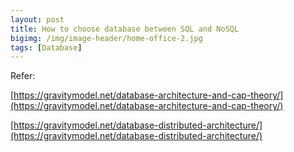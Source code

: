```yaml
---
layout: post
title: How to choose database between SQL and NoSQL
bigimg: /img/image-header/home-office-2.jpg
tags: [Database]
---
```






Refer:

[https://gravitymodel.net/database-architecture-and-cap-theory/](https://gravitymodel.net/database-architecture-and-cap-theory/)

[https://gravitymodel.net/database-distributed-architecture/](https://gravitymodel.net/database-distributed-architecture/)